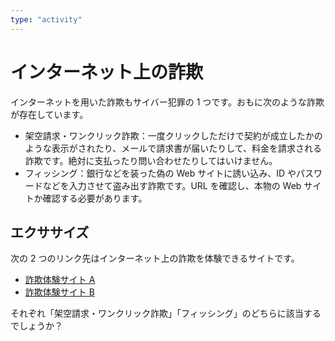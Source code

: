```yaml
---
type: "activity"
---
```


# インターネット上の詐欺

インターネットを用いた詐欺もサイバー犯罪の 1 つです。おもに次のような詐欺が存在しています。

- 架空請求・ワンクリック詐欺：一度クリックしただけで契約が成立したかのような表示がされたり、メールで請求書が届いたりして、料金を請求される詐欺です。絶対に支払ったり問い合わせたりしてはいけません。
- フィッシング：銀行などを装った偽の Web サイトに誘い込み、ID やパスワードなどを入力させて盗み出す詐欺です。URL を確認し、本物の Web サイトか確認する必要があります。

## エクササイズ

次の 2 つのリンク先はインターネット上の詐欺を体験できるサイトです。

- [詐欺体験サイト A](https://csedu.ime.cmc.osaka-u.ac.jp/oer/tools/security/fraud1/scan.php)
- [詐欺体験サイト B](https://csedu.ime.cmc.osaka-u.ac.jp/oer/tools/security/fraud3/emergency.html)

それぞれ「架空請求・ワンクリック詐欺」「フィッシング」のどちらに該当するでしょうか？
